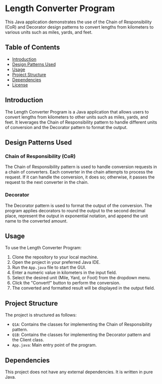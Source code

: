 # Length Converter Program

This Java application demonstrates the use of the Chain of Responsibility (CoR) and Decorator design patterns to convert lengths from kilometers to various units such as miles, yards, and feet.

## Table of Contents

- [Introduction](#introduction)
- [Design Patterns Used](#design-patterns-used)
- [Usage](#usage)
- [Project Structure](#project-structure)
- [Dependencies](#dependencies)
- [License](#license)

## Introduction

The Length Converter Program is a Java application that allows users to convert lengths from kilometers to other units such as miles, yards, and feet. It leverages the Chain of Responsibility pattern to handle different units of conversion and the Decorator pattern to format the output.

## Design Patterns Used

### Chain of Responsibility (CoR)

The Chain of Responsibility pattern is used to handle conversion requests in a chain of converters. Each converter in the chain attempts to process the request. If it can handle the conversion, it does so; otherwise, it passes the request to the next converter in the chain.

### Decorator

The Decorator pattern is used to format the output of the conversion. The program applies decorators to round the output to the second decimal place, represent the output in exponential notation, and append the unit name to the converted amount.

## Usage

To use the Length Converter Program:

1. Clone the repository to your local machine.
2. Open the project in your preferred Java IDE.
3. Run the `App.java` file to start the GUI.
4. Enter a numeric value in kilometers in the input field.
5. Select the desired unit (Mile, Yard, or Foot) from the dropdown menu.
6. Click the "Convert!" button to perform the conversion.
7. The converted and formatted result will be displayed in the output field.

## Project Structure

The project is structured as follows:

- `Q1A`: Contains the classes for implementing the Chain of Responsibility pattern.
- `Q1B`: Contains the classes for implementing the Decorator pattern and the Client class.
- `App.java`: Main entry point of the program.

## Dependencies

This project does not have any external dependencies. It is written in pure Java.

